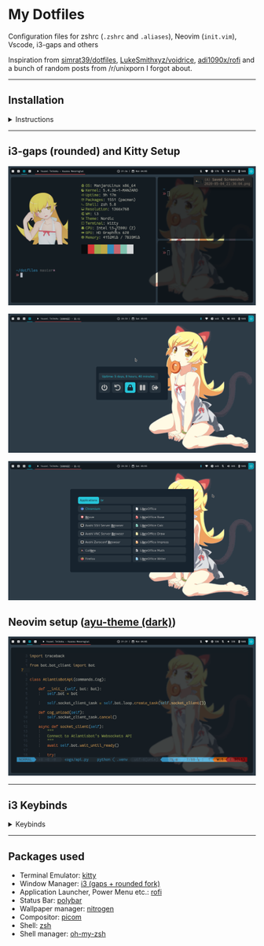 # My Dotfiles

Configuration files for zshrc (`.zshrc` and `.aliases`), Neovim (`init.vim`), Vscode, i3-gaps and others

Inspiration from [simrat39/dotfiles](https://github.com/simrat39/dotfiles), [LukeSmithxyz/voidrice](https://github.com/LukeSmithxyz/voidrice), [adi1090x/rofi](https://github.com/adi1090x/rofi) and a bunch of random posts from /r/unixporn I forgot about.

---

## Installation

<details>
<summary>
Instructions
</summary>

- **Before Installing:** Most packages will attempt to be installed with `pacman` (Arch Repository Package Manager) or `yay` (AUR Package Manager), some Python (pip) packages will be installed as well in the setup script. Even then most configuration is distro-agnostic, and you can read below what you can and cannot run depending if you're running an Arch-based distro or not. You can just answer 'n' to every installation prompt when running the below scripts if you're not using an Arch-based distro, and install the needed packages manually with your preferred package manager if necessary.


- **Clone repository dotfiles to `~/dotfiles`:**
  ```bash
  git clone https://github.com/johnvictorfs/dotfiles.git $HOME/dotfiles
  cd $HOME/dotfiles
  ```

- **Zsh Setup:**
  ```bash
  # (installation with pacman, config is distro-agnostic)
  ./zsh.sh

  # Distro-agnostic, symlink .zshrc and .aliases files
  ./oh-my-zsh.sh
  ```

- **Neovim Setup:**
  > Installation with pacman, config is distro-agnostic

  ```bash
  ./nvim.sh
  ```

- **i3-gaps/rofi/kitty and some others Setup:**
  > Installation with yay, config is distro-agnostic

  ```bash
  ./setup.sh
  ```

- **VsCode Setup:**
  > Installation with pacman, config is distro-agnostic

  ```bash
  ./vscode.sh
  ```
</details>

---

## i3-gaps (rounded) and Kitty Setup

![image](images/screenshots/neofetch.png)

![image](images/screenshots/power_menu.png)

![image](images/screenshots/app_launcher.png)

## Neovim setup ([ayu-theme (dark)](https://github.com/ayu-theme/ayu-vim))

![image](images/screenshots/nvim.png)

---

## i3 Keybinds

<details>
<summary>
Keybinds
</summary>

- **Default <kbd>$mod</kbd> key:** <kbd>Super</kbd>

| Key | Action |
|-----|--------|
| <kbd>$mod</kbd> + <kbd><1-8></kbd> | Switch Workspace |
| <kbd>$mod</kbd> + <kbd>Shift</kbd> + <kbd><1-8></kbd> | Move active Window to Workspace and switch to it |
| <kbd>$mod</kbd> + <kbd>Shift</kbd> + <kbd>Space</kbd> | Toggle floating on active Window |
| <kbd>$mod</kbd> + <kbd>Ctrl</kbd> + <kbd>m</kbd> | Open audio settings |
| <kbd>$mod</kbd> + <kbd>f</kbd> | Toggle Active Window Full-screen |
| <kbd>$mod</kbd> + <kbd>Return</kbd> | Open Terminal Window |
| <kbd>$mod</kbd> + <kbd>&larr;</kbd> <kbd>&uarr;</kbd> <kbd>&rarr;</kbd> <kbd>&darr;</kbd> | Switch Active Window |
| <kbd>$mod</kbd> + <kbd>r</kbd> | Toggle resize Mode, resize with <kbd>&larr;</kbd> <kbd>&uarr;</kbd> <kbd>&rarr;</kbd> <kbd>&darr;</kbd> then press <kbd>Return</kbd> to confirm |
| <kbd>$mod</kbd> + <kbd>Ctrl</kbd> + <kbd>&larr;</kbd> <kbd>&uarr;</kbd> <kbd>&rarr;</kbd> | Resize active window without resize mode |
| <kbd>$mod</kbd> + <kbd>Shift</kbd> + <kbd>&larr;</kbd> <kbd>&uarr;</kbd> <kbd>&rarr;</kbd> <kbd>&darr;</kbd> | Move Active Window |
| <kbd>$mod</kbd> + <kbd>d</kbd> | Open Application Launcher |
| <kbd>$mod</kbd> + <kbd>w</kbd> | Open Browser |
| <kbd>$mod</kbd> + <kbd>q</kbd> | Close active Window |
| <kbd>PrtScr</kbd> | Region selection Screenshot (Saved to `~/Pictures/Screenshots` and copied to clipboard) |
| <kbd>$mod</kbd> + <kbd>PrtScr</kbd> | Monitor Screenshot (Saved to `~/Pictures/Screenshots` and copied to clipboard) |
| <kbd>Volume Up/Down</kbd> | Increase/Decrease Volume with Fn keys |
| <kbd>Volume Mute</kbd> | Mute/Unmute Volume with Fn keys |
| <kbd>$mod</kbd> + <kbd>Shift</kbd> + <kbd>c</kbd> | Reload i3 config file |
| <kbd>$mod</kbd> + <kbd>Shift</kbd> + <kbd>r</kbd> | Restart i3 (maintains session) |
| <kbd>$mod</kbd> + <kbd>0</kbd> | System Mode to lock/suspend/restart/shutdown etc. |
| <kbd>$mod</kbd> + <kbd>l</kbd> | Lock Screen |
| <kbd>$mod</kbd> + Click + Drag Window | Move floating window with the mouse |

</details>

---

## Packages used

- Terminal Emulator: [kitty](https://github.com/kovidgoyal/kitty)
- Window Manager: [i3 (gaps + rounded fork)](https://github.com/resloved/i3)
- Application Launcher, Power Menu etc.: [rofi](https://github.com/davatorium/rofi)
- Status Bar: [polybar](https://github.com/polybar/polybar)
- Wallpaper manager: [nitrogen](https://wiki.archlinux.org/index.php/Nitrogen)
- Compositor: [picom](https://github.com/yshui/picom)
- Shell: [zsh](https://www.zsh.org/)
- Shell manager: [oh-my-zsh](https://github.com/ohmyzsh/ohmyzsh)

